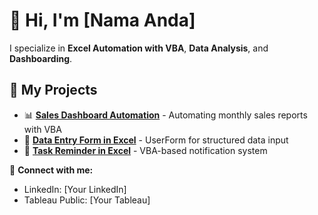 # 👋 Hi, I'm [Nama Anda]  
I specialize in **Excel Automation with VBA**, **Data Analysis**, and **Dashboarding**.  

## 🔹 My Projects  
- 📊 **[Sales Dashboard Automation](#)** - Automating monthly sales reports with VBA  
- 📑 **[Data Entry Form in Excel](#)** - UserForm for structured data input  
- 📅 **[Task Reminder in Excel](#)** - VBA-based notification system  

💬 **Connect with me:**  
- LinkedIn: [Your LinkedIn]  
- Tableau Public: [Your Tableau]  
